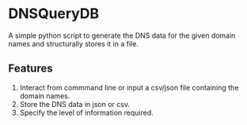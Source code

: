 # DNSQueryDB
A simple python script to generate the DNS data for the given domain names and structurally  stores it in a file. 

## Features
1. Interact from commmand line or input a csv/json file containing the domain names.
2. Store the DNS data in json or csv.
3. Specify the level of information required.
